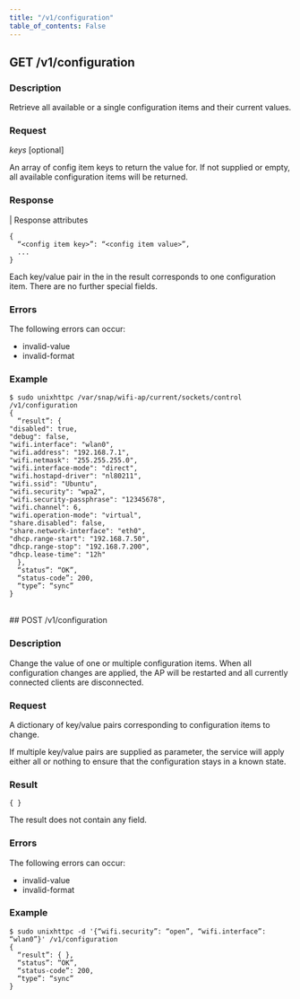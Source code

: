 ```yaml
---
title: "/v1/configuration"
table_of_contents: False
---
```


## GET /v1/configuration

### Description

Retrieve all available or a single configuration items and their current values.

### Request

*keys* [optional]

An array of config item keys to return the value for. If not supplied or empty, all available configuration items will be returned.

### Response

| Response attributes

```
{
  “<config item key>”: “<config item value>”,
  ...
}
```

Each key/value pair in the in the result corresponds to one configuration item. There are no further special fields.

### Errors

The following errors can occur:

 * invalid-value
 * invalid-format

### Example

```
$ sudo unixhttpc /var/snap/wifi-ap/current/sockets/control /v1/configuration
{
  “result”: {
"disabled": true,
"debug": false,
"wifi.interface": "wlan0",
"wifi.address": "192.168.7.1",
"wifi.netmask": "255.255.255.0",
"wifi.interface-mode": "direct",
"wifi.hostapd-driver": "nl80211",
"wifi.ssid": "Ubuntu",
"wifi.security": "wpa2",
"wifi.security-passphrase": "12345678",
"wifi.channel": 6,
"wifi.operation-mode": "virtual",
"share.disabled": false,
"share.network-interface": "eth0",
"dhcp.range-start": "192.168.7.50",
"dhcp.range-stop": "192.168.7.200",
"dhcp.lease-time": "12h"
  },
  “status”: “OK”,
  “status-code”: 200,
  “type”: “sync”
}
```
</br>
## POST /v1/configuration

### Description

Change the value of one or multiple configuration items. When all configuration changes are applied, the AP will be restarted and all currently connected clients are disconnected.

### Request

A dictionary of key/value pairs corresponding to configuration items to change.

If multiple key/value pairs are supplied as parameter, the service will apply either all or nothing to ensure that the configuration stays in a known state.

### Result

```
{ }
```

The result does not contain any field.

### Errors

The following errors can occur:

 * invalid-value
 * invalid-format

### Example

```
$ sudo unixhttpc -d '{“wifi.security”: “open”, “wifi.interface”: “wlan0”}' /v1/configuration
{
  “result”: { },
  “status”: “OK”,
  “status-code”: 200,
  “type”: “sync”
}
```
